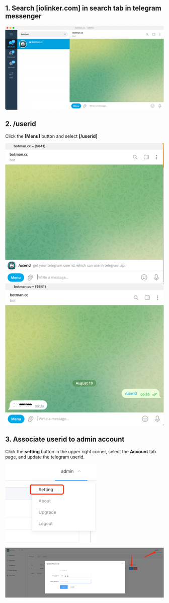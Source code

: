 ## 1. Search [iolinker.com] in search tab in telegram messenger

![image-20230819093805026](./img/how_to_get_telegram_userid_by_botman_2.png)

## 2. /userid

Click the **[Menu]** button and select **[/userid]**

<img src="./img/how_to_get_telegram_userid_by_botman_1.png" alt="image-20230819093703601" style="zoom:50%;" />





<img src="./img/how_to_get_telegram_userid_by_botman_3.png" alt="image-20230819093943206" style="zoom:50%;" />



## 3. Associate userid to admin account

Click the **setting** button in the upper right corner, select the **Account** tab page, and update the telegram userid.

<img src="./img/how_to_get_telegram_userid_by_botman_5.png" alt="image-20230819094710235" style="zoom:50%;" />

![image-20230819094636556](./img/how_to_get_telegram_userid_by_botman_4.png)